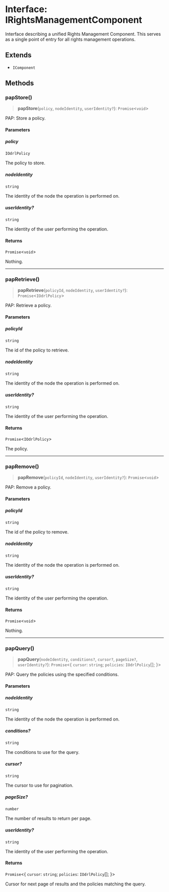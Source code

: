 # Interface: IRightsManagementComponent

Interface describing a unified Rights Management Component.
This serves as a single point of entry for all rights management operations.

## Extends

- `IComponent`

## Methods

### papStore()

> **papStore**(`policy`, `nodeIdentity`, `userIdentity?`): `Promise`\<`void`\>

PAP: Store a policy.

#### Parameters

##### policy

`IOdrlPolicy`

The policy to store.

##### nodeIdentity

`string`

The identity of the node the operation is performed on.

##### userIdentity?

`string`

The identity of the user performing the operation.

#### Returns

`Promise`\<`void`\>

Nothing.

***

### papRetrieve()

> **papRetrieve**(`policyId`, `nodeIdentity`, `userIdentity?`): `Promise`\<`IOdrlPolicy`\>

PAP: Retrieve a policy.

#### Parameters

##### policyId

`string`

The id of the policy to retrieve.

##### nodeIdentity

`string`

The identity of the node the operation is performed on.

##### userIdentity?

`string`

The identity of the user performing the operation.

#### Returns

`Promise`\<`IOdrlPolicy`\>

The policy.

***

### papRemove()

> **papRemove**(`policyId`, `nodeIdentity`, `userIdentity?`): `Promise`\<`void`\>

PAP: Remove a policy.

#### Parameters

##### policyId

`string`

The id of the policy to remove.

##### nodeIdentity

`string`

The identity of the node the operation is performed on.

##### userIdentity?

`string`

The identity of the user performing the operation.

#### Returns

`Promise`\<`void`\>

Nothing.

***

### papQuery()

> **papQuery**(`nodeIdentity`, `conditions?`, `cursor?`, `pageSize?`, `userIdentity?`): `Promise`\<\{ `cursor`: `string`; `policies`: `IOdrlPolicy`[]; \}\>

PAP: Query the policies using the specified conditions.

#### Parameters

##### nodeIdentity

`string`

The identity of the node the operation is performed on.

##### conditions?

`string`

The conditions to use for the query.

##### cursor?

`string`

The cursor to use for pagination.

##### pageSize?

`number`

The number of results to return per page.

##### userIdentity?

`string`

The identity of the user performing the operation.

#### Returns

`Promise`\<\{ `cursor`: `string`; `policies`: `IOdrlPolicy`[]; \}\>

Cursor for next page of results and the policies matching the query.
